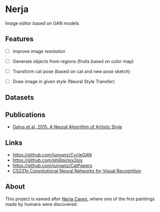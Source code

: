 # Nerja
Image editor based on GAN models

## Features

 * [ ] Improve image resolution
 * [ ] Generate objects from regions (fruits based on color map)
 * [ ] Transform cat pose (based on cat and new pose sketch)
 * [ ] Draw image in given style (Neural Style Transfer)
 
 
## Datasets

## Publications

 * [Gatys et al, 2015. A Neural Algorithm of Artistic Style](https://arxiv.org/abs/1508.06576)

## Links

 * https://github.com/junyanz/CycleGAN
 * https://github.com/phillipi/pix2pix
 * https://github.com/junyanz/CatPapers
 * [CS231n Convolutional Neural Networks for Visual Recognition](http://cs231n.github.io/)
 
 
## About

This project is named after [Nerja Caves](https://en.wikipedia.org/wiki/Caves_of_Nerja), where one of the first paintings made by humans were discovered.
